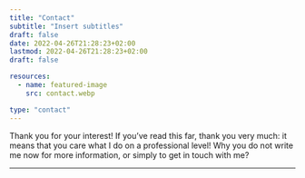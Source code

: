 ```yaml
---
title: "Contact"
subtitle: "Insert subtitles"
draft: false
date: 2022-04-26T21:28:23+02:00
lastmod: 2022-04-26T21:28:23+02:00
draft: false

resources:
  - name: featured-image
    src: contact.webp

type: "contact"
---
```



Thank you for your interest!
If you’ve read this far, thank you very much: it means that you care what I do on a professional level! Why you do not write me now for more information, or simply to get in touch with me?

---
